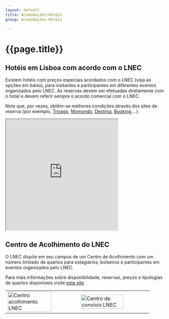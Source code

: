```yaml
---
layout: default
title: Acomodações/Hotéis
group: Acomodações-Hotéis

---
```


# {{page.title}}

## Hotéis em Lisboa com acordo com o LNEC

Existem hotéis com preços especiais acordados com o LNEC (veja as opções em baixo), para visitantes e participantes em diferentes eventos organizados pelo LNEC. 
As reservas devem ser efetuadas diretamente com o hotel e devem referir sempre o acordo comercial com o LNEC. 

Note que, por vezes, obtêm-se melhores condições através dos sites de reserva (por exemplo, [Trivago](https://www.trivago.pt/), [Momondo](https://www.momondo.pt), [Destinia](https://destinia.pt), [Booking](https://www.booking.com),...).


<div style="text-align= center"> 
<iframe src="https://docs.google.com/file/d/1N3hY_hD_bRPEM7YpzV3hPAKrMS0bYWWf/preview" width="70%" height="350px" float="center"></iframe>
</div>


## Centro de Acolhimento do LNEC

O LNEC dispõe em seu campus de um Centro de Acolhimento com um número limitado de quartos para estagiários, bolseiros e participantes em eventos organizados pelo LNEC. 

Para mais informações sobre disponibilidade, reservas, preços e tipologias de quartos disponíveis visite [este site](http://fundcic.lnec.pt/accomodation.html).


<table class="table table-hover">
  <tbody>
    <tr>
  <td> <img src="{{site.baseurl}}/images/hoteis/centro_acolhimentoLNEC.jpg" style="width:80%; max-width: 300px" title="Centro acolhimento LNEC" alt="Centro acolhimento LNEC"> </td>
  <td> <img src="{{site.baseurl}}/images/hoteis/centro_convivioLNEC.jpg" style="width:80%; max-width: 300px" title="Centro de convívio LNEC" alt="Centro de convívio LNEC"> </td>
 
  </tr>
    </tbody>
</table>

